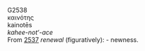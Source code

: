 <body>
  <p>G2538<br>  καινότης  <br> kainotēs  <br><i>kahee-not‘-ace </i><br>From <a href="g2537.htm">2537</a>  <i>renewal</i> (figuratively): - newness.<br></p>
 </body>